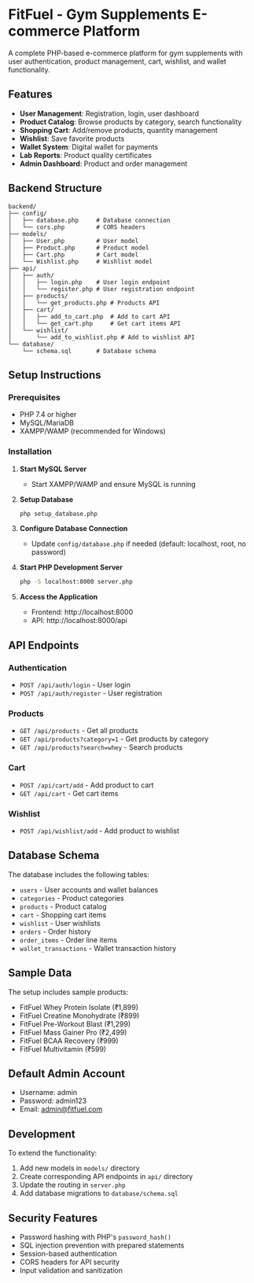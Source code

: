 # FitFuel - Gym Supplements E-commerce Platform

A complete PHP-based e-commerce platform for gym supplements with user authentication, product management, cart, wishlist, and wallet functionality.

## Features

- **User Management**: Registration, login, user dashboard
- **Product Catalog**: Browse products by category, search functionality
- **Shopping Cart**: Add/remove products, quantity management
- **Wishlist**: Save favorite products
- **Wallet System**: Digital wallet for payments
- **Lab Reports**: Product quality certificates
- **Admin Dashboard**: Product and order management

## Backend Structure

```
backend/
├── config/
│   ├── database.php     # Database connection
│   └── cors.php         # CORS headers
├── models/
│   ├── User.php         # User model
│   ├── Product.php      # Product model
│   ├── Cart.php         # Cart model
│   └── Wishlist.php     # Wishlist model
├── api/
│   ├── auth/
│   │   ├── login.php    # User login endpoint
│   │   └── register.php # User registration endpoint
│   ├── products/
│   │   └── get_products.php # Products API
│   ├── cart/
│   │   ├── add_to_cart.php  # Add to cart API
│   │   └── get_cart.php     # Get cart items API
│   └── wishlist/
│       └── add_to_wishlist.php # Add to wishlist API
└── database/
    └── schema.sql       # Database schema
```

## Setup Instructions

### Prerequisites
- PHP 7.4 or higher
- MySQL/MariaDB
- XAMPP/WAMP (recommended for Windows)

### Installation

1. **Start MySQL Server**
   - Start XAMPP/WAMP and ensure MySQL is running

2. **Setup Database**
   ```bash
   php setup_database.php
   ```

3. **Configure Database Connection**
   - Update `config/database.php` if needed (default: localhost, root, no password)

4. **Start PHP Development Server**
   ```bash
   php -S localhost:8000 server.php
   ```

5. **Access the Application**
   - Frontend: http://localhost:8000
   - API: http://localhost:8000/api

## API Endpoints

### Authentication
- `POST /api/auth/login` - User login
- `POST /api/auth/register` - User registration

### Products
- `GET /api/products` - Get all products
- `GET /api/products?category=1` - Get products by category
- `GET /api/products?search=whey` - Search products

### Cart
- `POST /api/cart/add` - Add product to cart
- `GET /api/cart` - Get cart items

### Wishlist
- `POST /api/wishlist/add` - Add product to wishlist

## Database Schema

The database includes the following tables:
- `users` - User accounts and wallet balances
- `categories` - Product categories
- `products` - Product catalog
- `cart` - Shopping cart items
- `wishlist` - User wishlists
- `orders` - Order history
- `order_items` - Order line items
- `wallet_transactions` - Wallet transaction history

## Sample Data

The setup includes sample products:
- FitFuel Whey Protein Isolate (₹1,899)
- FitFuel Creatine Monohydrate (₹899)
- FitFuel Pre-Workout Blast (₹1,299)
- FitFuel Mass Gainer Pro (₹2,499)
- FitFuel BCAA Recovery (₹999)
- FitFuel Multivitamin (₹599)

## Default Admin Account
- Username: admin
- Password: admin123
- Email: admin@fitfuel.com

## Development

To extend the functionality:
1. Add new models in `models/` directory
2. Create corresponding API endpoints in `api/` directory
3. Update the routing in `server.php`
4. Add database migrations to `database/schema.sql`

## Security Features

- Password hashing with PHP's `password_hash()`
- SQL injection prevention with prepared statements
- Session-based authentication
- CORS headers for API security
- Input validation and sanitization

